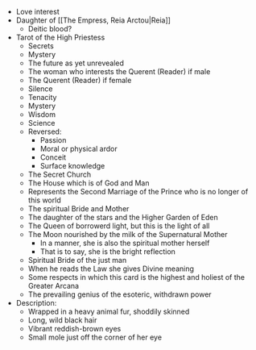 - Love interest
- Daughter of [[The Empress, Reia Arctou|Reia]]
	- Deitic blood?
- Tarot of the High Priestess
	- Secrets
	- Mystery
	- The future as yet unrevealed
	- The woman who interests the Querent (Reader) if male
	- The Querent (Reader) if female
	- Silence
	- Tenacity
	- Mystery
	- Wisdom
	- Science
	- Reversed:
		- Passion
		- Moral or physical ardor
		- Conceit
		- Surface knowledge
	- The Secret Church
	- The House which is of God and Man
	- Represents the Second Marriage of the Prince who is no longer of this world
	- The spiritual Bride and Mother
	- The daughter of the stars and the Higher Garden of Eden
	- The Queen of borrowerd light, but this is the light of all
	- The Moon nourished by the milk of the Supernatural Mother
		- In a manner, she is also the spiritual mother herself
		- That is to say, she is the bright reflection
	- Spiritual Bride of the just man
	- When he reads the Law she gives Divine meaning
	- Some respects in which this card is the highest and holiest of the Greater Arcana
	- The prevailing genius of the esoteric, withdrawn power
- Description:
	- Wrapped in a heavy animal fur, shoddily skinned
	- Long, wild black hair
	- Vibrant reddish-brown eyes
	- Small mole just off the corner of her eye